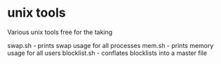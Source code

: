 unix tools
==========

Various unix tools free for the taking

swap.sh - prints swap usage for all processes
mem.sh - prints memory usage for all users
blocklist.sh - conflates blocklists into a master file

